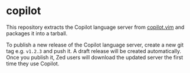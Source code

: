 # copilot

This repository extracts the Copilot language server from [copilot.vim](https://github.com/github/copilot.vim) and packages it into a tarball.

To publish a new release of the Copilot language server, create a new git tag e.g. `v1.2.3` and push it. A draft release will be created automatically. Once you publish it, Zed users will download the updated server the first time they use Copilot.
